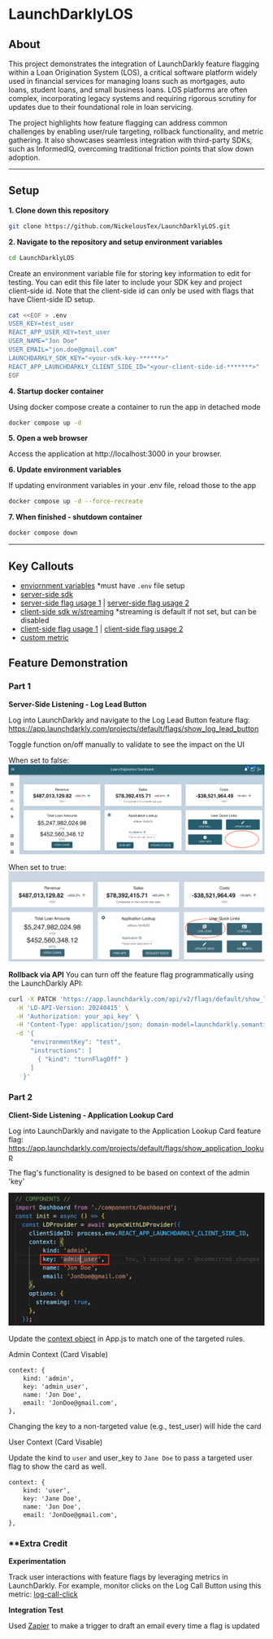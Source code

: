 # LaunchDarklyLOS

## About
This project demonstrates the integration of LaunchDarkly feature flagging within a Loan Origination System (LOS), a critical software platform widely used in financial services for managing loans such as mortgages, auto loans, student loans, and small business loans. LOS platforms are often complex, incorporating legacy systems and requiring rigorous scrutiny for updates due to their foundational role in loan servicing.

The project highlights how feature flagging can address common challenges by enabling user/rule targeting, rollback functionality, and metric gathering. It also showcases seamless integration with third-party SDKs, such as InformedIQ, overcoming traditional friction points that slow down adoption.


-----


## Setup
**1. Clone down this repository**

```sh
git clone https://github.com/NickelousTex/LaunchDarklyLOS.git
```

**2. Navigate to the repository and setup environment variables**

```sh
cd LaunchDarklyLOS
```

Create an environment variable file for storing key information to edit for testing. You can edit this file later to include your SDK key and project client-side id. Note that the client-side id can only be used with flags that have Client-side ID setup.
```sh
cat <<EOF > .env
USER_KEY=test_user
REACT_APP_USER_KEY=test_user
USER_NAME="Jon Doe"
USER_EMAIL="jon.doe@gmail.com"
LAUNCHDARKLY_SDK_KEY="<your-sdk-key-******>"
REACT_APP_LAUNCHDARKLY_CLIENT_SIDE_ID="<your-client-side-id-*******>" 
EOF
```

**4. Startup docker container**

Using docker compose create a container to run the app in detached mode
```sh
docker compose up -d
```

**5. Open a web browser**

Access the application at http://localhost:3000 in your browser.

**6. Update environment variables**

If updating environment variables in your .env file, reload those to the app
```sh
docker compose up -d --force-recreate	
```

**7. When finished - shutdown container**

```sh
docker compose down
```


-----

## Key Callouts
- [enviornment variables](https://github.com/NickelousTex/LaunchDarklyLOS/blob/main/server/server.js#L11-L16) *must have `.env` file setup 
- [server-side sdk](https://github.com/NickelousTex/LaunchDarklyLOS/blob/main/server/server.js#L23-L44)
- [server-side flag usage 1](https://github.com/NickelousTex/LaunchDarklyLOS/blob/main/client/components/UserActivities.js#L13-L26) | [server-side flag usage 2](https://github.com/NickelousTex/LaunchDarklyLOS/blob/main/client/components/UserActivities.js#L51-L57)
- [client-side sdk w/streaming](https://github.com/NickelousTex/LaunchDarklyLOS/blob/main/client/App.js#L7-L19) *streaming is default if not set, but can be disabled
- [client-side flag usage 1](https://github.com/NickelousTex/LaunchDarklyLOS/blob/main/client/components/Dashboard.js#L74-L79) | [client-side flag usage 2](https://github.com/NickelousTex/LaunchDarklyLOS/blob/main/client/components/Dashboard.js#L175-L182)
- [custom metric](https://github.com/NickelousTex/LaunchDarklyLOS/blob/main/client/components/UserActivities.js#L34-L44)


## Feature Demonstration

### Part 1
**Server-Side Listening - Log Lead Button**

Log into LaunchDarkly and navigate to the Log Lead Button feature flag: https://app.launchdarkly.com/projects/default/flags/show_log_lead_button

Toggle function on/off manually to validate to see the impact on the UI

When set to false:
![alt text](https://github.com/NickelousTex/LaunchDarklyLOS/blob/main/src/common/images/LogLead_Absent.png "Log Lead missing")

When set to true:
![alt text](https://github.com/NickelousTex/LaunchDarklyLOS/blob/main/src/common/images/LogLead_Present.png "Log Lead present")

**Rollback via API**
You can turn off the feature flag programmatically using the LaunchDarkly API:
```sh
curl -X PATCH 'https://app.launchdarkly.com/api/v2/flags/default/show_log_lead_button' \
  -H 'LD-API-Version: 20240415' \
  -H 'Authorization: your_api_key' \
  -H 'Content-Type: application/json; domain-model=launchdarkly.semanticpatch' \
  -d '{
      "environmentKey": "test",
      "instructions": [
        { "kind": "turnFlagOff" }
      ]
    }'
```

### Part 2
**Client-Side Listening - Application Lookup Card**

Log into LaunchDarkly and navigate to the Application Lookup Card feature flag: https://app.launchdarkly.com/projects/default/flags/show_application_lookup

The flag's functionality is designed to be based on context of the admin 'key' 

![alt text](https://github.com/NickelousTex/LaunchDarklyLOS/blob/main/src/common/images/ApplicationLookup_rule.png "Application Lookup Card")

Update the [context object](https://github.com/NickelousTex/LaunchDarklyLOS/blob/nt-finalize/client/App.js#L10-L14) in App.js to match one of the targeted rules.

Admin Context (Card Visable)
```
context: {
    kind: 'admin',
    key: 'admin_user',
    name: 'Jon Doe',
    email: 'JonDoe@gmail.com',
},
```
Changing the key to a non-targeted value (e.g., test_user) will hide the card


User Context (Card Visable)

Update the kind to `user` and user_key to `Jane Doe` to pass a targeted user flag to show the card as well.
```
context: {
    kind: 'user',
    key: 'Jane Doe',
    name: 'Jon Doe',
    email: 'JonDoe@gmail.com',
},
```

### **Extra Credit
**Experimentation**

Track user interactions with feature flags by leveraging metrics in LaunchDarkly. For example, monitor clicks on the Log Call Button using this metric:
[log-call-click](https://app.launchdarkly.com/projects/default/metrics/log_call_count/)

**Integration Test**

Used [Zapier](https://zapier.com/editor/291968418/published) to make a trigger to draft an email every time a flag is updated
